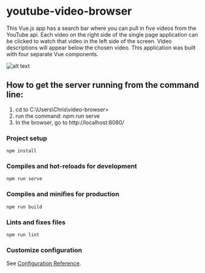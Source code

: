# youtube-video-browser

This Vue.js app has a search bar where you can pull in five videos from the YouTube api. Each video on the right side of the single page application can be clicked to
watch that video in the left side of the screen. Video descriptions will appear below the chosen video. This application was built with four separate Vue components. 

![alt text](https://bluegalaxy.info/images/youtube-video-browser.jpg)

## How to get the server running from the command line:

1. cd to C:\Users\Chris\video-browser>
2. run the command: npm run serve
3. In the browser, go to http://localhost:8080/

### Project setup
```
npm install
```

### Compiles and hot-reloads for development
```
npm run serve
```

### Compiles and minifies for production
```
npm run build
```

### Lints and fixes files
```
npm run lint
```

### Customize configuration
See [Configuration Reference](https://cli.vuejs.org/config/).

